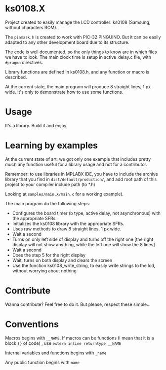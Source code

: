 ks0108.X
========

Project created to easily manage the LCD controller: ks0108 (Samsung, without characters ROM).

The `pinmask.h` is created to work with PIC-32 PINGUINO. But it can be easily adapted to any other development board due to its structure.

The code is well documented, so the only things to know are in which files we have to look.
The main clock time is setup in active_delay.c file, with `#pragma` directives.

Library functions are defined in ks0108.h, and any function or macro is described.

At the current state, the main program will produce 8 straight lines, 1 px wide. It's only to demonstrate how to use some functions.

Usage
=====
It's a library. Build it and enjoy.

Learning by examples
====================
At the current state of art, we got only one example that includes pretty much any function useful for a library usage and not for a contributor.

Remember: to use libraries in MPLABX IDE, you have to include the archive library that you find in `dist/default/production/`, and add root path of this project to your compiler include path (to *.h)

Looking at `samples/main.X/main.c` for a working example).

The main program do the following steps:
+ Configures the board timer (b type, active delay, not asynchronous) with the appropriate SFRs.
+ Initializes the ks0108 library with the appropriate SFRs.
+ Uses raw methods to draw 8 straight lines, 1 px wide.
+ Wait a second
+ Turns on only left side of display and turns off the right one [the right display will not show anything, while the left one will show the 8 lines]
+ Wait a second
+ Does the step 5 for the right display
+ Wait, turns on both display and clears the screen
+ Use the function ks0108_write_string, to easily write strings to the lcd, without worrying about nothing

Contribute
==========
Wanna contribute? Feel free to do it. But please, respect these simple...

Conventions
===========
Macros begins with `__NAME`. If macros can be functions (I mean that it is a block `{}` of code) , use `extern inline returntype __NAME`

Internal variables and functions begins with `_name`

Any public function begins with `name`

